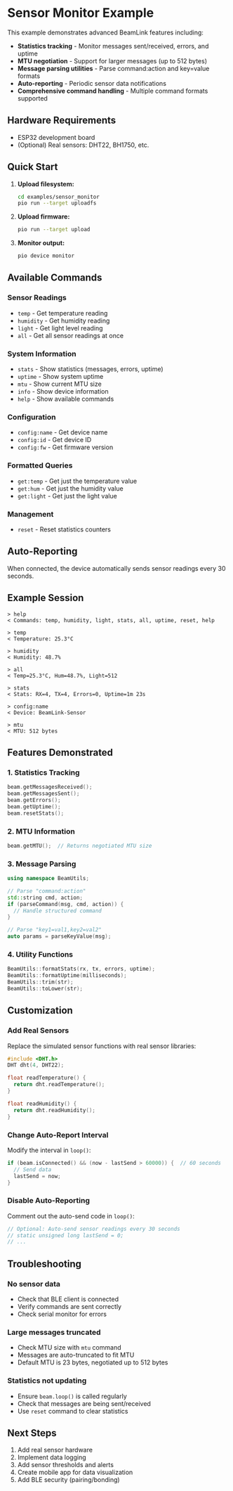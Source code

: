 # Sensor Monitor Example

This example demonstrates advanced BeamLink features including:

- **Statistics tracking** - Monitor messages sent/received, errors, and uptime
- **MTU negotiation** - Support for larger messages (up to 512 bytes)
- **Message parsing utilities** - Parse command:action and key=value formats
- **Auto-reporting** - Periodic sensor data notifications
- **Comprehensive command handling** - Multiple command formats supported

## Hardware Requirements

- ESP32 development board
- (Optional) Real sensors: DHT22, BH1750, etc.

## Quick Start

1. **Upload filesystem:**
   ```bash
   cd examples/sensor_monitor
   pio run --target uploadfs
   ```

2. **Upload firmware:**
   ```bash
   pio run --target upload
   ```

3. **Monitor output:**
   ```bash
   pio device monitor
   ```

## Available Commands

### Sensor Readings
- `temp` - Get temperature reading
- `humidity` - Get humidity reading  
- `light` - Get light level reading
- `all` - Get all sensor readings at once

### System Information
- `stats` - Show statistics (messages, errors, uptime)
- `uptime` - Show system uptime
- `mtu` - Show current MTU size
- `info` - Show device information
- `help` - Show available commands

### Configuration
- `config:name` - Get device name
- `config:id` - Get device ID
- `config:fw` - Get firmware version

### Formatted Queries
- `get:temp` - Get just the temperature value
- `get:hum` - Get just the humidity value
- `get:light` - Get just the light value

### Management
- `reset` - Reset statistics counters

## Auto-Reporting

When connected, the device automatically sends sensor readings every 30 seconds.

## Example Session

```
> help
< Commands: temp, humidity, light, stats, all, uptime, reset, help

> temp
< Temperature: 25.3°C

> humidity
< Humidity: 48.7%

> all
< Temp=25.3°C, Hum=48.7%, Light=512

> stats
< Stats: RX=4, TX=4, Errors=0, Uptime=1m 23s

> config:name
< Device: BeamLink-Sensor

> mtu
< MTU: 512 bytes
```

## Features Demonstrated

### 1. Statistics Tracking
```cpp
beam.getMessagesReceived();
beam.getMessagesSent();
beam.getErrors();
beam.getUptime();
beam.resetStats();
```

### 2. MTU Information
```cpp
beam.getMTU();  // Returns negotiated MTU size
```

### 3. Message Parsing
```cpp
using namespace BeamUtils;

// Parse "command:action"
std::string cmd, action;
if (parseCommand(msg, cmd, action)) {
  // Handle structured command
}

// Parse "key1=val1,key2=val2"
auto params = parseKeyValue(msg);
```

### 4. Utility Functions
```cpp
BeamUtils::formatStats(rx, tx, errors, uptime);
BeamUtils::formatUptime(milliseconds);
BeamUtils::trim(str);
BeamUtils::toLower(str);
```

## Customization

### Add Real Sensors

Replace the simulated sensor functions with real sensor libraries:

```cpp
#include <DHT.h>
DHT dht(4, DHT22);

float readTemperature() {
  return dht.readTemperature();
}

float readHumidity() {
  return dht.readHumidity();
}
```

### Change Auto-Report Interval

Modify the interval in `loop()`:

```cpp
if (beam.isConnected() && (now - lastSend > 60000)) {  // 60 seconds
  // Send data
  lastSend = now;
}
```

### Disable Auto-Reporting

Comment out the auto-send code in `loop()`:

```cpp
// Optional: Auto-send sensor readings every 30 seconds
// static unsigned long lastSend = 0;
// ...
```

## Troubleshooting

### No sensor data
- Check that BLE client is connected
- Verify commands are sent correctly
- Check serial monitor for errors

### Large messages truncated
- Check MTU size with `mtu` command
- Messages are auto-truncated to fit MTU
- Default MTU is 23 bytes, negotiated up to 512 bytes

### Statistics not updating
- Ensure `beam.loop()` is called regularly
- Check that messages are being sent/received
- Use `reset` command to clear statistics

## Next Steps

1. Add real sensor hardware
2. Implement data logging
3. Add sensor thresholds and alerts
4. Create mobile app for data visualization
5. Add BLE security (pairing/bonding)

